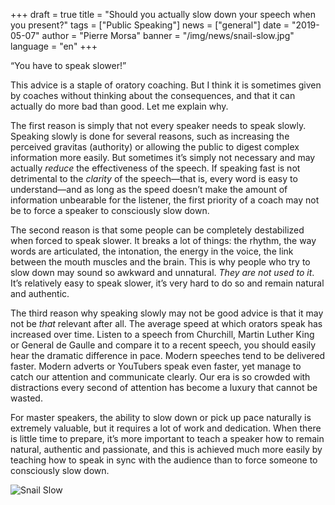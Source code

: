 +++
draft = true
title = "Should you actually slow down your speech when you present?"
tags = ["Public Speaking"]
news = ["general"]
date = "2019-05-07"
author = "Pierre Morsa"
banner = "/img/news/snail-slow.jpg"
language = "en"
+++

“You have to speak slower!”

This advice is a staple of oratory coaching. But I think it is sometimes given by coaches without thinking about the consequences, and that it can actually do more bad than good. Let me explain why.

The first reason is simply that not every speaker needs to speak slowly. Speaking slowly is done for several reasons, such as increasing the perceived gravitas (authority) or allowing the public to digest complex information more easily. But sometimes it’s simply not necessary and may actually *reduce* the effectiveness of the speech. If speaking fast is not detrimental to the *clarity* of the speech—that is, every word is easy to understand—and as long as the speed doesn’t make the amount of information unbearable for the listener, the first priority of a coach may not be to force a speaker to consciously slow down.

The second reason is that some people can be completely destabilized when forced to speak slower. It breaks a lot of things: the rhythm, the way words are articulated, the intonation, the energy in the voice, the link between the mouth muscles and the brain. This is why people who try to slow down may sound so awkward and unnatural. *They are not used to it*. It’s relatively easy to speak slower, it’s very hard to do so and remain natural and authentic.

The third reason why speaking slowly may not be good advice is that it may not be *that* relevant after all. The average speed at which orators speak has increased over time. Listen to a speech from Churchill, Martin Luther King or General de Gaulle and compare it to a recent speech, you should easily hear the dramatic difference in pace. Modern speeches tend to be delivered faster. Modern adverts or YouTubers speak even faster, yet manage to catch our attention and communicate clearly. Our era is so crowded with distractions every second of attention has become a luxury that cannot be wasted.

For master speakers, the ability to slow down or pick up pace naturally is extremely valuable, but it requires a lot of work and dedication. When there is little time to prepare, it’s more important to teach a speaker how to remain natural, authentic and passionate, and this is achieved much more easily by teaching how to speak in sync with the audience than to force someone to consciously slow down. 

![Snail Slow](/img/news/snail-slow.jpg)